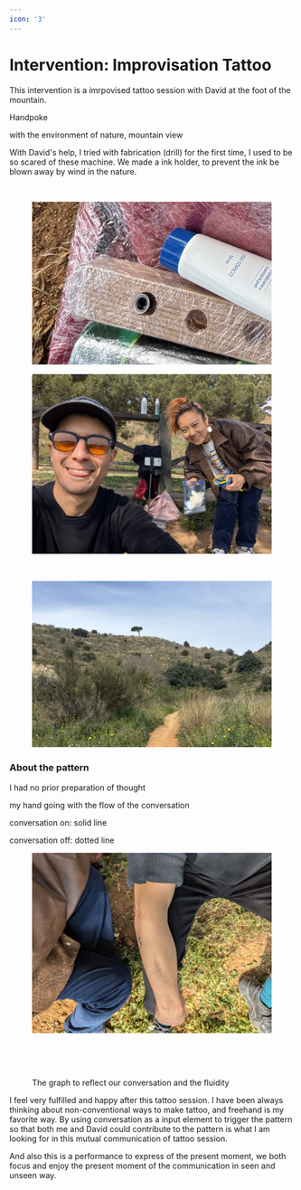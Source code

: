```yaml
---
icon: '3'
---
```


# Intervention: Improvisation Tattoo

This intervention is a imrpovised tattoo session with David at the foot of the mountain.

Handpoke

with the environment of nature, mountain view

With David's help, I tried with fabrication (drill) for the first time, I used to be so scared of these machine. We made a ink holder, to prevent the ink be blown away by wind in the nature.

<div><figure><img src="../../../.gitbook/assets/IMG_3463.gif" alt=""><figcaption></figcaption></figure> <figure><img src="../../../.gitbook/assets/微信图片_20250302233524.jpg" alt=""><figcaption></figcaption></figure></div>

<div><figure><img src="../../../.gitbook/assets/微信图片_20250302234031.jpg" alt=""><figcaption></figcaption></figure> <figure><img src="../../../.gitbook/assets/微信图片_20250302234113.jpg" alt=""><figcaption></figcaption></figure> <figure><img src="../../../.gitbook/assets/微信图片_20250302234121.jpg" alt=""><figcaption></figcaption></figure></div>



### About the pattern

I had no prior preparation of thought

my hand going with the flow of the conversation

conversation on: solid line

conversation off: dotted line

<figure><img src="../../../.gitbook/assets/IMG_3457.gif" alt=""><figcaption></figcaption></figure>

<div><figure><img src="../../../.gitbook/assets/微信图片_20250302233446.jpg" alt=""><figcaption></figcaption></figure> <figure><img src="../../../.gitbook/assets/微信图片_20250302233517.jpg" alt=""><figcaption><p>The graph to reflect our conversation and the fluidity</p></figcaption></figure></div>

I feel very fulfilled and happy after this tattoo session. I have been always thinking about non-conventional ways to make tattoo, and freehand is my favorite way. By using conversation as a input element to trigger the pattern so that both me and David could contribute to the pattern is what I am looking for in this mutual communication of tattoo session.

And also this is a performance to express of the present moment, we both focus and enjoy the present moment of the communication in seen and unseen way.&#x20;

